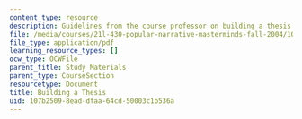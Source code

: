 ```yaml
---
content_type: resource
description: Guidelines from the course professor on building a thesis.
file: /media/courses/21l-430-popular-narrative-masterminds-fall-2004/107b25098eaddfaa64cd50003c1b536a_MIT21L_430F04_thesis.pdf
file_type: application/pdf
learning_resource_types: []
ocw_type: OCWFile
parent_title: Study Materials
parent_type: CourseSection
resourcetype: Document
title: Building a Thesis
uid: 107b2509-8ead-dfaa-64cd-50003c1b536a
---
```

